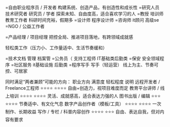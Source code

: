 
=自由职业程序员 / 开发者	构建系统、创造产品，有创造性和成长性
=研究人员  技术研究者
研究员 / 学者	探索未知、自由度高，适合喜欢学习的人
=教授  培训师  教育工作者  科研时间充裕，假期多
=设计师  程序设计师
=咨询师 it顾问 高级se
=NGO / 公益工作者

=产品经理 / 项目经理	把控全局、推进项目落地，有跨领域成就感


轻松类工作（压力小、工作量适中、生活节奏缓和）

=技术文档 管理    档案管
=公务员（  支持工程师  IT基础类后勤类
=保安  安全领域程序
=社区服务 it基础设施 后勤类
=程序写手    写手（轻运营）	线上为主、节奏可控、可居家



同时满足“两者兼顾”可能的方向：
职业方向	满意度	轻松程度	说明
远程开发者 / Freelance工程师	⭐⭐⭐⭐	⭐⭐⭐⭐	自由+创造力，视项目难度而定
教育平台讲师 / 线上培训	⭐⭐⭐⭐	⭐⭐⭐⭐	灵活、成就感高，适合表达力强的人
图书出版 / 编辑	⭐⭐⭐	⭐⭐⭐⭐	节奏适中、有文化气息
数字产品创作者（模板/工具）	⭐⭐⭐⭐	⭐⭐⭐⭐	一次制作、长期收益
写作 / 专栏 / 科普内容创作	⭐⭐⭐⭐	⭐⭐⭐	自由、表达自我，但对内容有要求